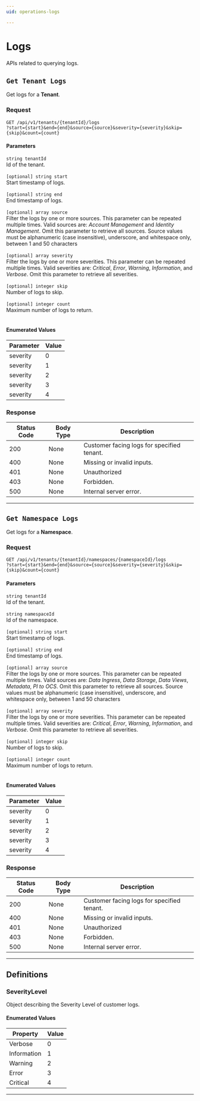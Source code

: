 ```yaml
---
uid: operations-logs

---
```


# Logs
APIs related to querying logs.

## `Get Tenant Logs`

<a id="opIdLog_Get Tenant Logs"></a>

Get logs for a **Tenant**.

### Request
```text 
GET /api/v1/tenants/{tenantId}/logs
?start={start}&end={end}&source={source}&severity={severity}&skip={skip}&count={count}
```

#### Parameters

`string tenantId`
<br/>Id of the tenant.<br/><br/>
`[optional] string start`
<br/>Start timestamp of logs.<br/><br/>`[optional] string end`
<br/>End timestamp of logs.<br/><br/>`[optional] array source`
<br/>Filter the logs by one or more sources. This parameter can be repeated multiple times. Valid sources are: *Account Management* and *Identity Management*. Omit this parameter to retrieve all sources. Source values must be alphanumeric (case insensitive), underscore, and whitespace only, between 1 and 50 characters<br/><br/>`[optional] array severity`
<br/>Filter the logs by one or more severities. This parameter can be repeated multiple times. Valid severities are: *Critical*, *Error*, *Warning*, *Information*, and *Verbose*. Omit this parameter to retrieve all severities.<br/><br/>`[optional] integer skip`
<br/>Number of logs to skip.<br/><br/>`[optional] integer count`
<br/>Maximum number of logs to return.<br/><br/>

#### Enumerated Values

|Parameter|Value|
|---|---|
|severity|0|
|severity|1|
|severity|2|
|severity|3|
|severity|4|

### Response

|Status Code|Body Type|Description|
|---|---|---|
|200|None|Customer facing logs for specified tenant.|
|400|None|Missing or invalid inputs.|
|401|None|Unauthorized|
|403|None|Forbidden.|
|500|None|Internal server error.|

---

## `Get Namespace Logs`

<a id="opIdLog_Get Namespace Logs"></a>

Get logs for a **Namespace**.

### Request
```text 
GET /api/v1/tenants/{tenantId}/namespaces/{namespaceId}/logs
?start={start}&end={end}&source={source}&severity={severity}&skip={skip}&count={count}
```

#### Parameters

`string tenantId`
<br/>Id of the tenant.<br/><br/>`string namespaceId`
<br/>Id of the namespace.<br/><br/>
`[optional] string start`
<br/>Start timestamp of logs.<br/><br/>`[optional] string end`
<br/>End timestamp of logs.<br/><br/>`[optional] array source`
<br/>Filter the logs by one or more sources. This parameter can be repeated multiple times. Valid sources are: *Data Ingress*, *Data Storage*, *Data Views*, *Metadata*, *PI to OCS*. Omit this parameter to retrieve all sources. Source values must be alphanumeric (case insensitive), underscore, and whitespace only, between 1 and 50 characters<br/><br/>`[optional] array severity`
<br/>Filter the logs by one or more severities. This parameter can be repeated multiple times. Valid severities are: *Critical*, *Error*, *Warning*, *Information*, and *Verbose*. Omit this parameter to retrieve all severities.<br/><br/>`[optional] integer skip`
<br/>Number of logs to skip.<br/><br/>`[optional] integer count`
<br/>Maximum number of logs to return.<br/><br/>

#### Enumerated Values

|Parameter|Value|
|---|---|
|severity|0|
|severity|1|
|severity|2|
|severity|3|
|severity|4|

### Response

|Status Code|Body Type|Description|
|---|---|---|
|200|None|Customer facing logs for specified tenant.|
|400|None|Missing or invalid inputs.|
|401|None|Unauthorized|
|403|None|Forbidden.|
|500|None|Internal server error.|

---
## Definitions

### SeverityLevel

<a id="schemaseveritylevel"></a>
<a id="schema_SeverityLevel"></a>
<a id="tocSseveritylevel"></a>
<a id="tocsseveritylevel"></a>

Object describing the Severity Level of customer logs.

#### Enumerated Values

|Property|Value|
|---|---|
|Verbose|0|
|Information|1|
|Warning|2|
|Error|3|
|Critical|4|

---


